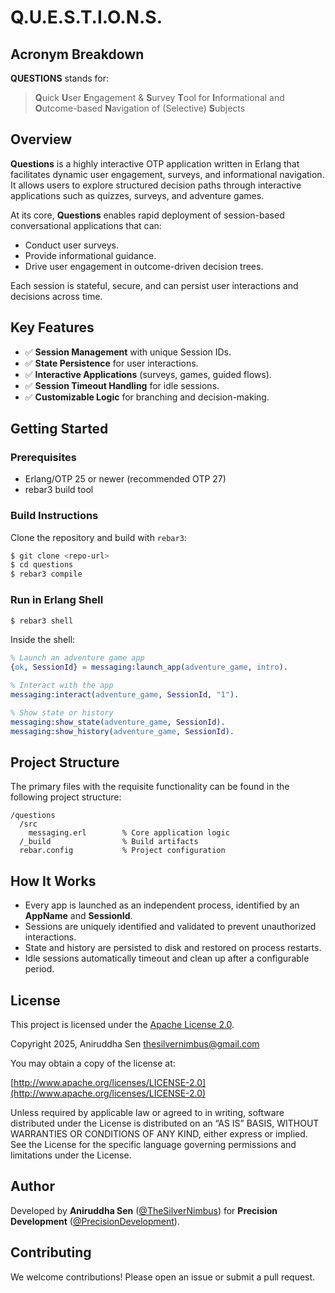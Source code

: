 # Q.U.E.S.T.I.O.N.S.

## Acronym Breakdown

**QUESTIONS** stands for:
> **Q**uick **U**ser **E**ngagement & **S**urvey **T**ool for **I**nformational
> and **O**utcome-based **N**avigation of (Selective) **S**ubjects

## Overview

**Questions** is a highly interactive OTP application written in Erlang that
facilitates dynamic user engagement, surveys, and informational navigation. It
allows users to explore structured decision paths through interactive
applications such as quizzes, surveys, and adventure games.

At its core, **Questions** enables rapid deployment of session-based
conversational applications that can:

- Conduct user surveys.
- Provide informational guidance.
- Drive user engagement in outcome-driven decision trees.

Each session is stateful, secure, and can persist user interactions and
decisions across time.

## Key Features

- ✅ **Session Management** with unique Session IDs.
- ✅ **State Persistence** for user interactions.
- ✅ **Interactive Applications** (surveys, games, guided flows).
- ✅ **Session Timeout Handling** for idle sessions.
- ✅ **Customizable Logic** for branching and decision-making.

## Getting Started

### Prerequisites

- Erlang/OTP 25 or newer (recommended OTP 27)
- rebar3 build tool

### Build Instructions

Clone the repository and build with `rebar3`:

```bash
$ git clone <repo-url>
$ cd questions
$ rebar3 compile
```

### Run in Erlang Shell

```bash
$ rebar3 shell
```

Inside the shell:

```erlang
% Launch an adventure game app
{ok, SessionId} = messaging:launch_app(adventure_game, intro).

% Interact with the app
messaging:interact(adventure_game, SessionId, "1").

% Show state or history
messaging:show_state(adventure_game, SessionId).
messaging:show_history(adventure_game, SessionId).
```

## Project Structure

The primary files with the requisite functionality can be found in the following
project structure:

```
/questions
  /src
    messaging.erl        % Core application logic
  /_build                % Build artifacts
  rebar.config           % Project configuration
```

## How It Works

- Every app is launched as an independent process, identified by an **AppName**
  and **SessionId**.
- Sessions are uniquely identified and validated to prevent unauthorized
  interactions.
- State and history are persisted to disk and restored on process restarts.
- Idle sessions automatically timeout and clean up after a configurable period.

## License

This project is licensed under the [Apache License 2.0](LICENSE.md).

Copyright 2025, Aniruddha Sen <thesilvernimbus@gmail.com>

You may obtain a copy of the license at:

[http://www.apache.org/licenses/LICENSE-2.0](http://www.apache.org/licenses/LICENSE-2.0)

Unless required by applicable law or agreed to in writing, software
distributed under the License is distributed on an “AS IS” BASIS,
WITHOUT WARRANTIES OR CONDITIONS OF ANY KIND, either express or implied.
See the License for the specific language governing permissions and
limitations under the License.

## Author

Developed by **Aniruddha Sen** ([@TheSilverNimbus][1]) for **Precision
Development** ([@PrecisionDevelopment][2]).

## Contributing

We welcome contributions! Please open an issue or submit a pull request.

[1]: https://github.com/TheSilverNimbus

[2]: https://github.com/PrecisionDevelopment
